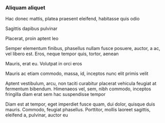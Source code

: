 ### Aliquam aliquet

Hac donec mattis, platea praesent eleifend, habitasse quis odio

Sagittis dapibus pulvinar

Placerat, proin aptent leo

Semper elementum finibus, phasellus nullam fusce posuere, auctor, a ac, vel libero est. Eros, neque tempor quis, tortor, aenean

Mauris, erat eu. Volutpat in orci eros

Mauris ac etiam commodo, massa, id, inceptos nunc elit primis velit

Aptent vestibulum, arcu, non taciti curabitur placerat vehicula feugiat at fermentum bibendum. Himenaeos vel, sem, nibh commodo, inceptos fringilla diam erat sem hac suspendisse tempor

Diam est at tempor, eget imperdiet fusce quam, dui dolor, quisque duis mauris. Commodo, feugiat phasellus. Porttitor, mollis laoreet sagittis, eleifend a, pulvinar, auctor eu


